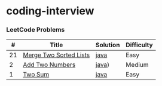 # coding-interview

### LeetCode Problems

| # | Title | Solution | Difficulty |
|---| ----- | -------- | ---------- |
|21|[Merge Two Sorted Lists](https://leetcode.com/problems/merge-two-sorted-lists/)|[java](java/src/leetcode/MergeTwoSortedList.java)|Easy|
|2|[Add Two Numbers](https://leetcode.com/problems/add-two-numbers/)|[java](java/src/leetcode/AddTwoNumber.java))|Medium|
|1|[Two Sum](https://leetcode.com/problems/two-sum/)|[java](ava/src/leetcode/TwoSum.java)|Easy|